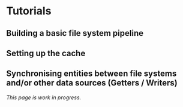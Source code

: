 
# Tutorials
## Building a basic file system pipeline
## Setting up the cache
## Synchronising entities between file systems and/or other data sources (Getters / Writers) 

*This page is work in progress.*